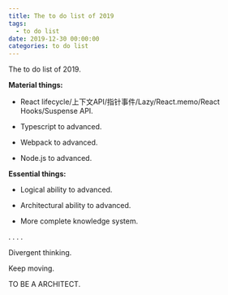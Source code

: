 ```yaml
---
title: The to do list of 2019
tags:
  - to do list
date: 2019-12-30 00:00:00
categories: to do list
---
```

The to do list of 2019.

<!-- more -->

**Material things:**

- React lifecycle/上下文API/指针事件/Lazy/React.memo/React Hooks/Suspense API.

- Typescript to advanced.

- Webpack to advanced.

- Node.js to advanced.


**Essential things:**

- Logical ability to advanced.

- Architectural ability to advanced.

- More complete knowledge system.

.
.
.
.

Divergent thinking.

Keep moving.

TO BE A ARCHITECT.